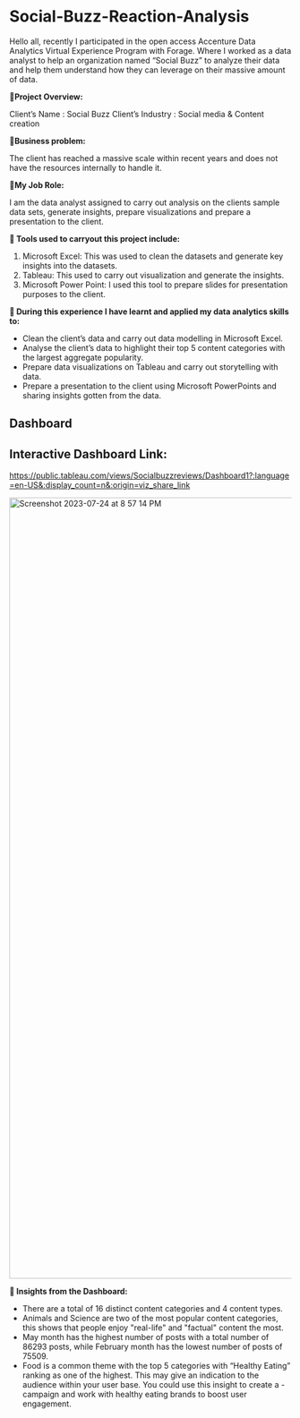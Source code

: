 # Social-Buzz-Reaction-Analysis

Hello all, recently I participated in the open access Accenture Data Analytics Virtual Experience Program with Forage. Where I worked as a data analyst to help an organization named “Social Buzz” to analyze their data and help them understand how they can leverage on their massive amount of data.


**🌟Project Overview:**

Client’s Name : Social Buzz
Client’s Industry : Social media & Content creation

**🌟Business problem:**

The client has reached a massive scale within recent years and does not have the resources internally to handle it.

**🌟My Job Role:**

I am the data analyst assigned to carry out analysis on the clients sample data sets, generate insights, prepare visualizations and prepare a presentation to the client.

**🌟 Tools used to carryout this project include:**

1. Microsoft Excel: This was used to clean the datasets and generate key insights into the datasets.
2. Tableau: This used to carry out visualization and generate the insights.
3. Microsoft Power Point: I used this tool to prepare slides for presentation purposes to the client.

**🌟 During this experience I have learnt and applied my data analytics skills to:**

- Clean the client’s data and carry out data modelling in Microsoft Excel.
- Analyse the client’s data to highlight their top 5 content categories with the largest aggregate popularity.
- Prepare data visualizations on Tableau and carry out storytelling with data.
- Prepare a presentation to the client using Microsoft PowerPoints and sharing insights gotten from the data.

## Dashboard

## Interactive Dashboard Link:

https://public.tableau.com/views/Socialbuzzreviews/Dashboard1?:language=en-US&:display_count=n&:origin=viz_share_link

<img width="1396" alt="Screenshot 2023-07-24 at 8 57 14 PM" src="https://github.com/SaraKarsa/Social-Buzz-Reaction-Analysis/assets/132733506/dc36791b-d1b2-40aa-8501-ad4e4626afd4">


**🌟 Insights from the Dashboard:**

- There are a total of 16 distinct content categories and 4 content types.
- Animals and Science are two of the most popular content categories, this shows that people enjoy "real-life" and "factual" content the most.
- May month has the highest number of posts with a total number of 86293 posts, while February month has the lowest number of posts of 75509.
- Food is a common theme with the top 5 categories with “Healthy Eating” ranking as one of the highest. This may give an indication to the audience within your user base. You could use this insight to create a - campaign and work with healthy eating brands to boost user engagement.
